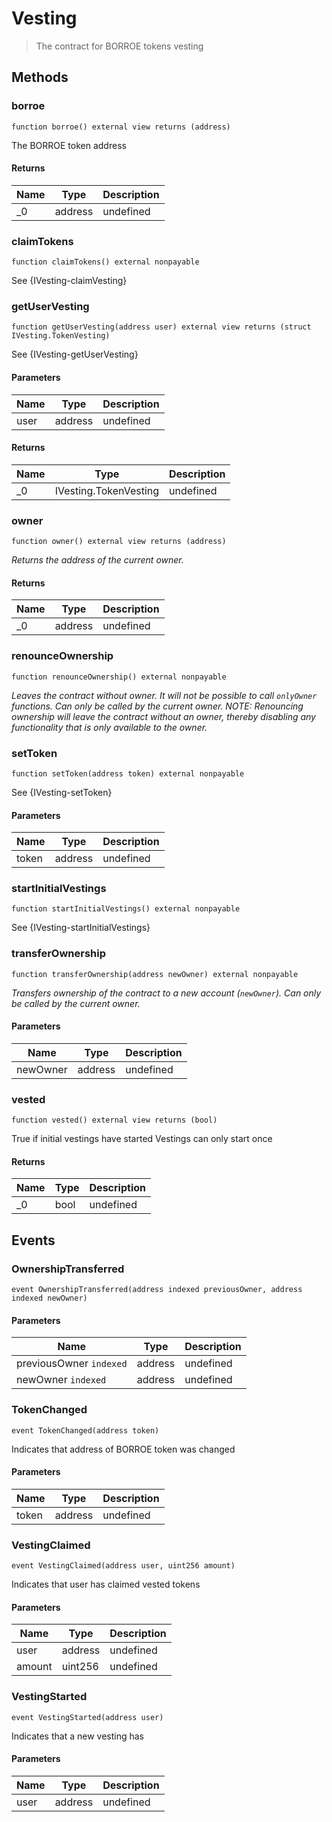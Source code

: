 # Vesting



> The contract for BORROE tokens vesting





## Methods

### borroe

```solidity
function borroe() external view returns (address)
```

The BORROE token address




#### Returns

| Name | Type | Description |
|---|---|---|
| _0 | address | undefined |

### claimTokens

```solidity
function claimTokens() external nonpayable
```

See {IVesting-claimVesting}




### getUserVesting

```solidity
function getUserVesting(address user) external view returns (struct IVesting.TokenVesting)
```

See {IVesting-getUserVesting}



#### Parameters

| Name | Type | Description |
|---|---|---|
| user | address | undefined |

#### Returns

| Name | Type | Description |
|---|---|---|
| _0 | IVesting.TokenVesting | undefined |

### owner

```solidity
function owner() external view returns (address)
```



*Returns the address of the current owner.*


#### Returns

| Name | Type | Description |
|---|---|---|
| _0 | address | undefined |

### renounceOwnership

```solidity
function renounceOwnership() external nonpayable
```



*Leaves the contract without owner. It will not be possible to call `onlyOwner` functions. Can only be called by the current owner. NOTE: Renouncing ownership will leave the contract without an owner, thereby disabling any functionality that is only available to the owner.*


### setToken

```solidity
function setToken(address token) external nonpayable
```

See {IVesting-setToken}



#### Parameters

| Name | Type | Description |
|---|---|---|
| token | address | undefined |

### startInitialVestings

```solidity
function startInitialVestings() external nonpayable
```

See {IVesting-startInitialVestings}




### transferOwnership

```solidity
function transferOwnership(address newOwner) external nonpayable
```



*Transfers ownership of the contract to a new account (`newOwner`). Can only be called by the current owner.*

#### Parameters

| Name | Type | Description |
|---|---|---|
| newOwner | address | undefined |

### vested

```solidity
function vested() external view returns (bool)
```

True if initial vestings have started         Vestings can only start once




#### Returns

| Name | Type | Description |
|---|---|---|
| _0 | bool | undefined |



## Events

### OwnershipTransferred

```solidity
event OwnershipTransferred(address indexed previousOwner, address indexed newOwner)
```





#### Parameters

| Name | Type | Description |
|---|---|---|
| previousOwner `indexed` | address | undefined |
| newOwner `indexed` | address | undefined |

### TokenChanged

```solidity
event TokenChanged(address token)
```

Indicates that address of BORROE token was changed



#### Parameters

| Name | Type | Description |
|---|---|---|
| token  | address | undefined |

### VestingClaimed

```solidity
event VestingClaimed(address user, uint256 amount)
```

Indicates that user has claimed vested tokens



#### Parameters

| Name | Type | Description |
|---|---|---|
| user  | address | undefined |
| amount  | uint256 | undefined |

### VestingStarted

```solidity
event VestingStarted(address user)
```

Indicates that a new vesting has



#### Parameters

| Name | Type | Description |
|---|---|---|
| user  | address | undefined |



